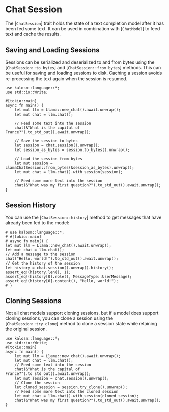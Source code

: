 # Chat Session

The [`ChatSession`] trait holds the state of a text completion model after it has been fed some text. It can be used in combination with [`ChatModel`] to feed text and cache the results.

## Saving and Loading Sessions

Sessions can be serialized and deserialized to and from bytes using the [`ChatSession::to_bytes`] and [`ChatSession::from_bytes`] methods. This can be useful for saving and loading sessions to disk. Caching a session avoids re-processing the text again when the session is resumed.

```rust, no_run
use kalosm::language::*;
use std::io::Write;

#[tokio::main]
async fn main() {
    let mut llm = Llama::new_chat().await.unwrap();
    let mut chat = llm.chat();

    // Feed some text into the session
    chat(&"What is the capital of France?").to_std_out().await.unwrap();

    // Save the session to bytes
    let session = chat.session().unwrap();
    let session_as_bytes = session.to_bytes().unwrap();
    
    // Load the session from bytes
    let mut session = LlamaChatSession::from_bytes(&session_as_bytes).unwrap();
    let mut chat = llm.chat().with_session(session);

    // Feed some more text into the session
    chat(&"What was my first question?").to_std_out().await.unwrap();
}
```

## Session History

You can use the [`ChatSession::history`] method to get messages that have already been fed to the model:

```rust, no_run
# use kalosm::language::*;
# #[tokio::main]
# async fn main() {
let mut llm = Llama::new_chat().await.unwrap();
let mut chat = llm.chat();
// Add a message to the session
chat("Hello, world!").to_std_out().await.unwrap();
// Get the history of the session
let history = chat.session().unwrap().history();
assert_eq!(history.len(), 1);
assert_eq!(history[0].role(), MessageType::UserMessage);
assert_eq!(history[0].content(), "Hello, world!");
# }
```

## Cloning Sessions

Not all chat models support cloning sessions, but if a model does support
cloning sessions, you can clone a session using the [`ChatSession::try_clone`] method
to clone a session state while retaining the original session.

```rust, no_run
use kalosm::language::*;
use std::io::Write;
#[tokio::main]
async fn main() {
    let mut llm = Llama::new_chat().await.unwrap();
    let mut chat = llm.chat();
    // Feed some text into the session
    chat(&"What is the capital of France?").to_std_out().await.unwrap();
    let mut session = chat.session().unwrap();
    // Clone the session
    let cloned_session = session.try_clone().unwrap();
    // Feed some more text into the cloned session
    let mut chat = llm.chat().with_session(cloned_session);
    chat(&"What was my first question?").to_std_out().await.unwrap();
}
```